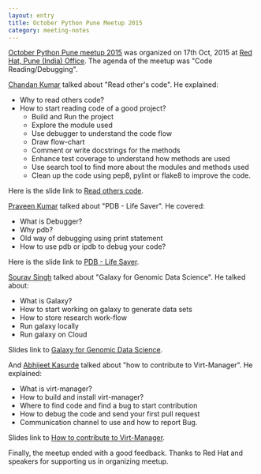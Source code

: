 ```yaml
---
layout: entry
title: October Python Pune Meetup 2015
category: meeting-notes
---
```


[October Python Pune meetup 2015](http://www.meetup.com/PythonPune/events/225891317/) was organized on 17th Oct, 2015 at [Red Hat, Pune (India) Office](http://www.redhat.com/en).
The agenda of the meetup was "Code Reading/Debugging".

[Chandan Kumar](https://twitter.com/ciypro) talked about "Read other's code".
He explained:

* Why to read others code?
* How to start reading code of a good project?
  * Build and Run the project
  * Explore the module used
  * Use debugger to understand the code flow
  * Draw flow-chart
  * Comment or write docstrings for the methods
  * Enhance test coverage to understand how methods are used
  * Use search tool to find more about the modules and methods used
  * Clean up the code using pep8, pylint or flake8 to improve the code.

Here is the slide link to [Read others code](https://speakerdeck.com/chkumar246/read-others-code).

[Praveen Kumar](https://twitter.com/kumar_pravin) talked about "PDB - Life Saver".
He covered:

* What is Debugger?
* Why pdb?
* Old way of debugging using print statement
* How to use pdb or ipdb to debug your code?

Here is the slide link to [PDB - Life Saver](https://github.com/praveenkumar/meetups/blob/master/python_meetup_Oct17/python_meetup.html).

[Sourav Singh](https://twitter.com/MrSouravSingh) talked about "Galaxy for Genomic Data Science".
He talked about:

* What is Galaxy?
* How to start working on galaxy to generate data sets
* How to store research work-flow
* Run galaxy locally
* Run galaxy on Cloud

Slides link to [Galaxy for Genomic Data Science](http://slides.com/souravsingh/deck-1/fullscreen#/).

And [Abhijeet Kasurde](https://twitter.com/Pyro46) talked about "how to contribute to Virt-Manager".
He explained:

* What is virt-manager?
* How to build and install virt-manager?
* Where to find code and find a bug to start contribution
* How to debug the code and send your first pull request
* Communication channel to use and how to report Bug.

Slides link to [How to contribute to Virt-Manager](http://www.slideshare.net/godfatherabhi/python-pune-october-meetup-2015).

Finally, the meetup ended with a good feedback.
Thanks to Red Hat and speakers for supporting us in organizing meetup.
